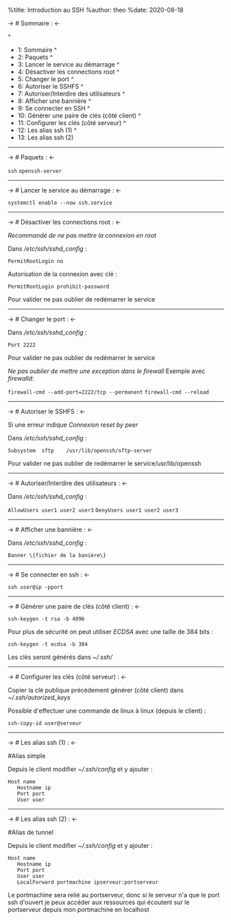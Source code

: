%title: Introduction au SSH
%author: theo
%date: 2020-08-18

-> # Sommaire : <-

^
* 1: Sommaire
^
* 2: Paquets
^
* 3: Lancer le service au démarrage
^
* 4: Désactiver les connections root
^
* 5: Changer le port
^
* 6: Autoriser le SSHFS
^
* 7: Autoriser/Interdire des utilisateurs
^
* 8: Afficher une bannière
^
* 9: Se connecter en SSH
^
* 10: Générer une paire de clés (côté client)
^
* 11: Configurer les clés (côté serveur)
^
* 12: Les alias ssh (1)
^
* 13: Les alias ssh (2)

---

-> # Paquets : <-

`ssh`
`openssh-server`

---

-> # Lancer le service au démarrage : <-

`systemctl enable --now ssh.service`

---

-> # Désactiver les connections root : <-

*Recommandé de ne pas mettre la connexion en root*

Dans _/etc/ssh/sshd\_config_ :

`PermitRootLogin no`

Autorisation de la connexion avec clé :

`PermitRootLogin prohibit-password`

Pour valider ne pas oublier de redémarrer le service

---

-> # Changer le port : <-

Dans _/etc/ssh/sshd\_config_ :

`Port 2222`

Pour valider ne pas oublier de redémarrer le service

*Ne pas oublier de mettre une exception dans le firewall*
Exemple avec _firewalld_:

`firewall-cmd --add-port=2222/tcp --permanent`
`firewall-cmd --reload`

---

-> # Autoriser le SSHFS : <-

Si une erreur indique *Connexion reset by peer*

Dans _/etc/ssh/sshd\_config_ :

`Subsystem	sftp	/usr/lib/openssh/sftp-server`

Pour valider ne pas oublier de redémarrer le service/usr/lib/openssh

---

-> # Autoriser/Interdire des utilisateurs : <-

Dans _/etc/ssh/sshd\_config_ :

`AllowUsers user1 user2 user3`
`DenyUsers user1 user2 user3`

---

-> # Afficher une bannière : <-

Dans _/etc/ssh/sshd\_config_ :

`Banner \{fichier de la banière\}`

---

-> # Se connecter en ssh : <-

`ssh user@ip -pport`

---

-> # Générer une paire de clés (côté client) : <-

`ssh-keygen -t rsa -b 4096`

Pour plus de sécurité on peut utiliser *ECDSA* avec une taille de 384 bits :

`ssh-keygen -t ecdsa -b 384`

Les clés seront générés dans _~/.ssh/_

---

-> # Configurer les clés (côté serveur) : <-

Copier la clé publique précédement générer (côté client) dans _~/.ssh/autorized\_keys_

Possible d'effectuer une commande de linux à linux (depuis le client) :

`ssh-copy-id user@serveur`

---

-> # Les alias ssh (1) : <-

#Alias simple

Depuis le client modifier _~/.ssh/config_ et y ajouter :

```
Host name
   Hostname ip
   Port port
   User user
```

---

-> # Les alias ssh (2) : <-

#Alias de tunnel

Depuis le client modifier _~/.ssh/config_ et y ajouter :

```
Host name
   Hostname ip
   Port port
   User user
   LocalForward portmachine ipserveur:portserveur
```

Le portmachine sera relié au portserveur, donc si le serveur n'a que le port ssh d'ouvert je peux accéder aux ressources qui écoutent sur le portserveur depuis mon portmachine en localhost
